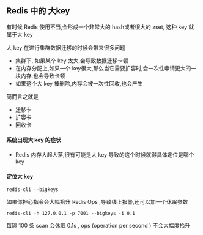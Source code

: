 ## Redis 中的 大key

有时候 Redis 使用不当,会形成一个非常大的 hash或者很大的 zset, 这种 key 就属于大 key

大 key 在进行集群数据迁移的时候会带来很多问题

- 集群下, 如果某个 key 太大,会导致数据迁移卡顿
- 在内存分配上,如果一个 key很大,那么当它需要扩容时,会一次性申请更大的一块内存,也会导致卡顿
- 如果这个大 key 被删除,内存会被一次性回收,也会产生

简而言之就是

- 迁移卡
- 扩容卡
- 回收卡

#### 系统出现大 key 的症状

- Redis 内存大起大落,很有可能是大 key 导致的这个时候就得具体定位是哪个 key

#### 定位大 key 

```
redis-cli --bigkeys 
```

如果你担心指令会大幅抬升 Redis Ops ,导致线上报警,还可以加一个休眠参数

```
redis-cli -h 127.0.0.1 -p 7001 --bigkeys -i 0.1

```

每隔 100 条 scan 会休眠 0.1s , ops (operation per second ) 不会大幅度抬升



